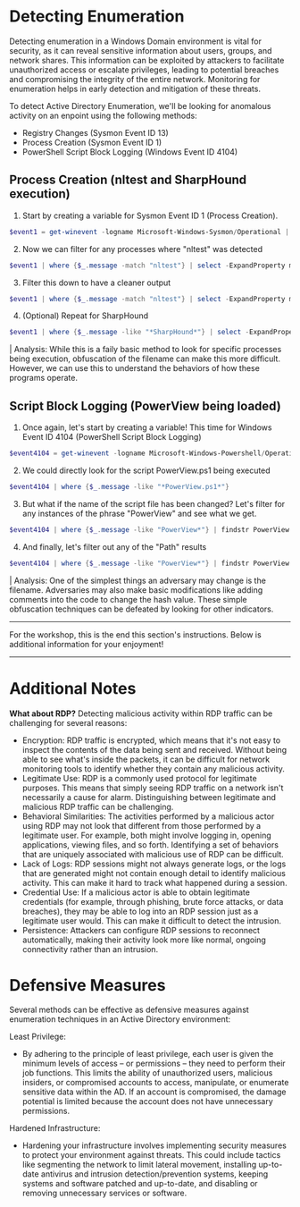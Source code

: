 # Detecting Enumeration

Detecting enumeration in a Windows Domain environment is vital for security, as it can reveal sensitive information about users, groups, and network shares. This information can be exploited by attackers to facilitate unauthorized access or escalate privileges, leading to potential breaches and compromising the integrity of the entire network. Monitoring for enumeration helps in early detection and mitigation of these threats.

To detect Active Directory Enumeration, we'll be looking for anomalous activity on an enpoint using the following methods:
- Registry Changes (Sysmon Event ID 13)
- Process Creation (Sysmon Event ID 1)
- PowerShell Script Block Logging (Windows Event ID 4104)


## Process Creation (nltest and SharpHound execution)

1. Start by creating a variable for Sysmon Event ID 1 (Process Creation). 
```powershell
$event1 = get-winevent -logname Microsoft-Windows-Sysmon/Operational | where {$_.id -eq '1'}
```

2. Now we can filter for any processes where "nltest" was detected
```powershell
$event1 | where {$_.message -match "nltest"} | select -ExpandProperty message
```

3. Filter this down to have a cleaner output
```powershell
$event1 | where {$_.message -match "nltest"} | select -ExpandProperty message | findstr CommandLine
```

4. (Optional) Repeat for SharpHound
```powershell
$event1 | where {$_.message -like "*SharpHound*"} | select -ExpandProperty Message
```

| Analysis: While this is a faily basic method to look for specific processes being execution, obfuscation of the filename can make this more difficult. However, we can use this to understand the behaviors of how these programs operate. 

## Script Block Logging (PowerView being loaded)

1. Once again, let's start by creating a variable! This time for Windows Event ID 4104 (PowerShell Script Block Logging)
```powershell
$event4104 = get-winevent -logname Microsoft-Windows-Powershell/Operational | where {$_.id -eq '4104'}
```

2. We could directly look for the script PowerView.ps1 being executed
```powershell
$event4104 | where {$_.message -like "*PowerView.ps1*"}
```

3. But what if the name of the script file has been changed? Let's filter for any instances of the phrase "PowerView" and see what we get.
```powershell
$event4104 | where {$_.message -like "PowerView*"} | findstr PowerView
```

4. And finally, let's filter out any of the "Path" results
```powershell
$event4104 | where {$_.message -like "PowerView*"} | findstr PowerView | findstr /V Path
```

| Analysis: One of the simplest things an adversary may change is the filename. Adversaries may also make basic modifications like adding comments into the code to change the hash value. These simple obfuscation techniques can be defeated by looking for other indicators. 

---

For the workshop, this is the end this section's instructions. Below is additional information for your enjoyment! 

---

# Additional Notes

**What about RDP?**
Detecting malicious activity within RDP traffic can be challenging for several reasons:
- Encryption: RDP traffic is encrypted, which means that it's not easy to inspect the contents of the data being sent and received. Without being able to see what's inside the packets, it can be difficult for network monitoring tools to identify whether they contain any malicious activity.
- Legitimate Use: RDP is a commonly used protocol for legitimate purposes. This means that simply seeing RDP traffic on a network isn't necessarily a cause for alarm. Distinguishing between legitimate and malicious RDP traffic can be challenging.
- Behavioral Similarities: The activities performed by a malicious actor using RDP may not look that different from those performed by a legitimate user. For example, both might involve logging in, opening applications, viewing files, and so forth. Identifying a set of behaviors that are uniquely associated with malicious use of RDP can be difficult.
- Lack of Logs: RDP sessions might not always generate logs, or the logs that are generated might not contain enough detail to identify malicious activity. This can make it hard to track what happened during a session.
- Credential Use: If a malicious actor is able to obtain legitimate credentials (for example, through phishing, brute force attacks, or data breaches), they may be able to log into an RDP session just as a legitimate user would. This can make it difficult to detect the intrusion.
- Persistence: Attackers can configure RDP sessions to reconnect automatically, making their activity look more like normal, ongoing connectivity rather than an intrusion.

# Defensive Measures

Several methods can be effective as defensive measures against enumeration techniques in an Active Directory environment:

Least Privilege: 
- By adhering to the principle of least privilege, each user is given the minimum levels of access – or permissions – they need to perform their job functions. This limits the ability of unauthorized users, malicious insiders, or compromised accounts to access, manipulate, or enumerate sensitive data within the AD. If an account is compromised, the damage potential is limited because the account does not have unnecessary permissions.

Hardened Infrastructure: 
- Hardening your infrastructure involves implementing security measures to protect your environment against threats. This could include tactics like segmenting the network to limit lateral movement, installing up-to-date antivirus and intrusion detection/prevention systems, keeping systems and software patched and up-to-date, and disabling or removing unnecessary services or software.
